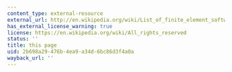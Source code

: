 ```yaml
---
content_type: external-resource
external_url: http://en.wikipedia.org/wiki/List_of_finite_element_software_packages
has_external_license_warning: true
license: https://en.wikipedia.org/wiki/All_rights_reserved
status: ''
title: this page
uid: 2b698a29-476b-4ea9-a34d-6bc86d3f4a0a
wayback_url: ''
---
```

